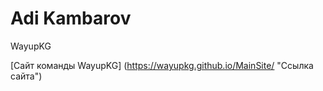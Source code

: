 # Adi Kambarov
WayupKG

[Сайт команды WayupKG] (https://wayupkg.github.io/MainSite/ "Ссылка сайта")
